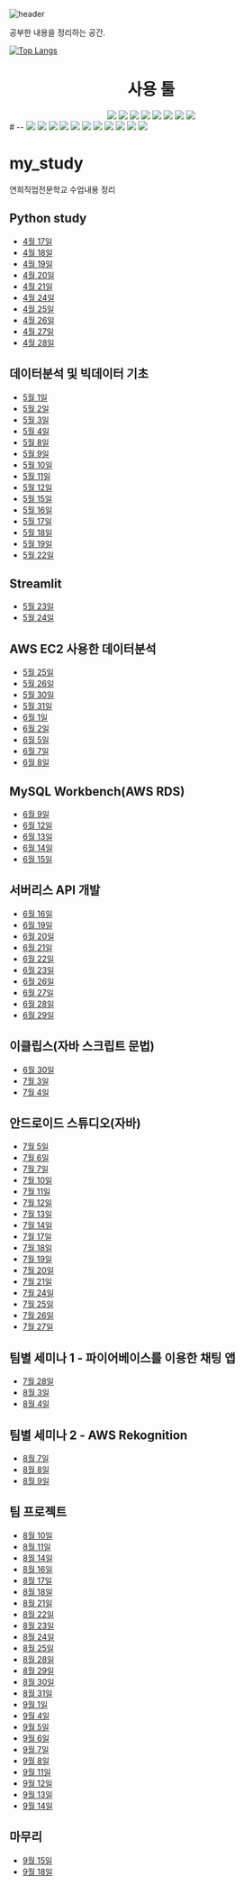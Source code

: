 ![header](https://capsule-render.vercel.app/api?type=waving&color=auto&height=200&section=header&text=My%20Study&fontSize=70)

공부한 내용을 정리하는 공간.

[![Top Langs](https://github-readme-stats.vercel.app/api/top-langs/?username=HYEEYH&layout=compact)](https://github.com/HYEEYH/github-readme-stats)

<div align=center>
  
  # 사용 툴
  <img src="https://img.shields.io/badge/Visual Studio Code-007ACC?style=flat&logo=visualstudiocode&logoColor=white"/>
  <img src="https://img.shields.io/badge/Google Colab-F9AB00?style=flat&logo=googlecolab&logoColor=white"/>
  
  <img src="https://img.shields.io/badge/Postman-FF6C37?style=flat&logo=postman&logoColor=white"/>
  <img src="https://img.shields.io/badge/Android Studio-3DDC84?style=flat&logo=androidstudio&logoColor=white"/>
  <img src="https://img.shields.io/badge/Eclipse IDE-2C2255?style=flat&logo=eclipseide&logoColor=white"/>
  
  <img src="https://img.shields.io/badge/MySQL-4479A1?style=flat&logo=mysql&logoColor=white"/>
  <img src="https://img.shields.io/badge/Firebase-FFCA28?style=flat-square&logo=firebase&logoColor=white"/>
  
  <img src="https://img.shields.io/badge/Figma-F24E1E?style=flat&logo=figma&logoColor=white"/>
</div>
# --


<img src="https://img.shields.io/badge/Python-3776AB?style=flat-square&logo=Python&logoColor=white"/> 
<img src="https://img.shields.io/badge/Flask-000000?style=flat-square&logo=flask&logoColor=white"/> 
<img src="https://img.shields.io/badge/Visual Studio Code-007ACC?style=flat-square&logo=Visual Studio Code&logoColor=white"/> 
<img src="https://img.shields.io/badge/java-007396?style=flat-square&logo=java&logoColor=white"/> 
<img src="https://img.shields.io/badge/Android Studio-3DDC84?style=flat-square&logo=Android Studio&logoColor=white"/> 
<img src="https://img.shields.io/badge/MySQL-4479A1?style=flat-square&logo=MySQL&logoColor=white"/> 
<img src="https://img.shields.io/badge/JSON-000000?style=flat-square&logo=json&logoColor=white"/> 
<img src="https://img.shields.io/badge/Amazon AWS-232F3E?style=flat-square&logo=amazonaws&logoColor=white"/> 
<img src="https://img.shields.io/badge/Anaconda-44A833?style=flat-square&logo=Anaconda&logoColor=white"/> 
<img src="https://img.shields.io/badge/Git-F05032?style=flat-square&logo=git&logoColor=white"/> 
<img src="https://img.shields.io/badge/GitHub-181717?style=flat-square&logo=GitHub&logoColor=white"/>

# my_study
연희직업전문학교 수업내용 정리
## Python study
- [4월 17일](20230417.md)
- [4월 18일](20230418.md)
- [4월 19일](20230419.md)
- [4월 20일](20230420.md)
- [4월 21일](20230421.md)
- [4월 24일](20230424.md)
- [4월 25일](20230425.md)
- [4월 26일](20230426.md)
- [4월 27일](20230427.md)
- [4월 28일](20230408.md)

## 데이터분석 및 빅데이터 기초
- [5월 1일](20230501.md)
- [5월 2일](20230502.md)
- [5월 3일](20230503.md)
- [5월 4일](20230504.md)
- [5월 8일](20230508.md)
- [5월 9일](20230509.md)
- [5월 10일](20230510.md)
- [5월 11일](20230511.md)
- [5월 12일](20230512.md)
- [5월 15일](20230515.md)
- [5월 16일](20230516.md)
- [5월 17일](20230517.md)
- [5월 18일](20230518.md)
- [5월 19일](20230519.md)
- [5월 22일](20230522.md)

## Streamlit
- [5월 23일](20230523.md)
- [5월 24일](20230524.md)

## AWS EC2 사용한 데이터분석
- [5월 25일](20230525.md)
- [5월 26일](20230526.md)
- [5월 30일](20230530.md)
- [5월 31일](20230531.md)
- [6월 1일](20230601.md)
- [6월 2일](20230602.md)
- [6월 5일](20230605.md)
- [6월 7일](20230607.md)
- [6월 8일](20230608.md)

## MySQL Workbench(AWS RDS)
- [6월 9일](20230609.md)
- [6월 12일](20230612.md)
- [6월 13일](20230613.md)
- [6월 14일](20230614.md)
- [6월 15일](20230615.md)

## 서버리스 API 개발
- [6월 16일](20230616.md)
- [6월 19일](20230619.md)
- [6월 20일](20230620.md)
- [6월 21일](20230621.md)
- [6월 22일](20230622.md)
- [6월 23일](20230623.md)
- [6월 26일](20230626.md)
- [6월 27일](20230627.md)
- [6월 28일](20230628.md)
- [6월 29일](20230629.md)

## 이클립스(자바 스크립트 문법)
- [6월 30일](20230630.md)
- [7월 3일](20230703.md)
- [7월 4일](20230704.md)

## 안드로이드 스튜디오(자바)
- [7월 5일](20230705.md)
- [7월 6일](20230706.md)
- [7월 7일](20230707.md)
- [7월 10일](20230710.md)
- [7월 11일](20230711.md)
- [7월 12일](20230712.md)
- [7월 13일](20230713.md)
- [7월 14일](20230714.md)
- [7월 17일](20230717.md)
- [7월 18일](20230718.md)
- [7월 19일](20230719.md)
- [7월 20일](20230720.md)
- [7월 21일](20230721.md)
- [7월 24일](20230724.md)
- [7월 25일](20230725.md)
- [7월 26일](20230726.md)
- [7월 27일](20230727.md)

## 팀별 세미나 1 - 파이어베이스를 이용한 채팅 앱
- [7월 28일](20230728.md)
- [8월 3일](20230803.md)
- [8월 4일](20230804.md)

## 팀별 세미나 2 - AWS Rekognition
- [8월 7일](20230807.md)
- [8월 8일](20230808.md)
- [8월 9일](20230809.md)

## 팀 프로젝트
- [8월 10일](20230810.md)
- [8월 11일](20230811.md)
- [8월 14일](20230814.md)
- [8월 16일](20230816.md)
- [8월 17일](20230817.md)
- [8월 18일](20230818.md)
- [8월 21일](20230821.md)
- [8월 22일](20230822.md)
- [8월 23일](20230823.md)
- [8월 24일](20230824.md)
- [8월 25일](20230825.md)
- [8월 28일](20230828.md)
- [8월 29일](20230829.md)
- [8월 30일](20230830.md)
- [8월 31일](20230831.md)
- [9월 1일](20230901.md)
- [9월 4일](20230904.md)
- [9월 5일](20230905.md)
- [9월 6일](20230906.md)
- [9월 7일](20230907.md)
- [9월 8일](20230908.md)
- [9월 11일](20230911.md)
- [9월 12일](20230912.md)
- [9월 13일](20230913.md)
- [9월 14일](20230914.md)

## 마무리
- [9월 15일](20230915.md)
- [9월 18일](20230918.md)

